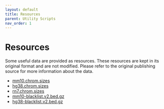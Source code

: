 ```yaml
---
layout: default
title: Resources
parent: Utility Scripts
nav_order: 1
---
```


# Resources

Some useful data are provided as resources. These resources are kept in its 
original format and are not modified. Please refer to the original publishing 
source for more information about the data.

- [mm10.chrom.sizes](https://hgdownload.soe.ucsc.edu/goldenPath/mm10/bigZips/mm10.chrom.sizes)
- [hg38.chrom.sizes](https://hgdownload.soe.ucsc.edu/goldenPath/hg38/bigZips/hg38.chrom.sizes)
- [rn7.chrom.sizes](https://hgdownload.soe.ucsc.edu/goldenPath/rn7/bigZips/rn7.chrom.sizes)
- [mm10-blacklist.v2.bed.gz](https://github.com/Boyle-Lab/Blacklist/tree/master/lists)
- [hg38-blacklist.v2.bed.gz](https://github.com/Boyle-Lab/Blacklist/tree/master/lists)